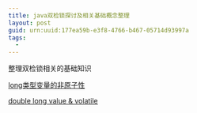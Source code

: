 ```yaml
---
title: java双检锁探讨及相关基础概念整理
layout: post
guid: urn:uuid:177ea59b-e3f8-4766-b467-05714d93997a
tags:
  - 
---
```


整理双检锁相关的基础知识

[long类型变量的非原子性](http://blog.csdn.net/maritimesun/article/details/7839010)

[double long value & volatile](http://7u2nrz.com1.z0.glb.clouddn.com/volatile_jvm%E8%A7%84%E8%8C%83.jpg)
